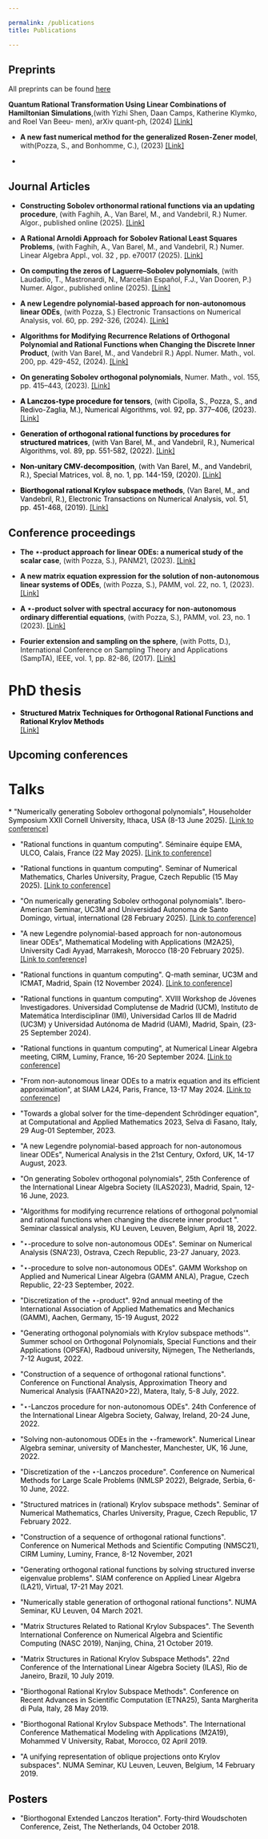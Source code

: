 ```yaml
---

permalink: /publications
title: Publications

---
```

## Preprints ##
All preprints can be found <a href="https://arxiv.org/search/?query=niel+van+buggenhout&searchtype=all" target="_blank" rel="noopener noreferrer">here</a>


**Quantum Rational Transformation Using Linear Combinations of Hamiltonian Simulations**,(with Yizhi Shen, Daan Camps, Katherine Klymko, and Roel Van Beeu-
men), arXiv quant-ph, (2024) <a href="https://arxiv.org/abs/2408.07742" target="_blank" rel="noopener noreferrer">[Link]</a> 


* **A new fast numerical method for the generalized Rosen-Zener model**, with(Pozza, S., and Bonhomme, C.), (2023) <a href="https://arxiv.org/abs/2311.04144" target="_blank" rel="noopener noreferrer">[Link]</a> 

* 



## Journal Articles ##
* **Constructing Sobolev orthonormal rational functions via an updating procedure**, (with Faghih, A., Van Barel, M., and Vandebril, R.) Numer. Algor., published online (2025). <a href="https://doi.org/10.1007/s11075-025-02149-y" target="_blank" rel="noopener noreferrer">[Link]</a>


* **A Rational Arnoldi Approach for Sobolev Rational Least Squares Problems**, (with Faghih, A., Van Barel, M., and Vandebril, R.) Numer. Linear Algebra Appl., vol. 32 , pp. e70017 (2025). <a href="https://doi.org/10.1002/nla.70017" target="_blank" rel="noopener noreferrer">[Link]</a>


* **On computing the zeros of Laguerre–Sobolev polynomials**, (with Laudadio, T., Mastronardi, N., Marcellán Español, F.J., Van Dooren, P.) Numer. Algor., published online (2025). <a href="https://doi.org/10.1007/s11075-025-02021-z" target="_blank" rel="noopener noreferrer">[Link]</a>

* **A new Legendre polynomial-based approach for non-autonomous linear ODEs**, (with Pozza, S.) Electronic Transactions on Numerical Analysis, vol. 60, pp. 292-326, (2024). <a href="https://doi.org/10.1553/etna_vol60s292" target="_blank" rel="noopener noreferrer">[Link]</a>

* **Algorithms for Modifying Recurrence Relations of Orthogonal Polynomial and Rational Functions when Changing the Discrete Inner Product**, (with Van Barel, M., and Vandebril R.) Appl. Numer. Math., vol. 200, pp. 429-452, (2024). <a href="https://doi.org/10.1016/j.apnum.2023.07.009" target="_blank" rel="noopener noreferrer">[Link]</a>

* **On generating Sobolev orthogonal polynomials**, Numer. Math., vol. 155, pp. 415–443, (2023). <a href="https://doi.org/10.1007/s00211-023-01379-3" target="_blank" rel="noopener noreferrer">[Link]</a>


* <span style="color:black">**A Lanczos-type procedure for tensors**, (with Cipolla, S., Pozza, S., and Redivo-Zaglia, M.), Numerical Algorithms, vol. 92, pp. 377–406, (2023).</span>
<a href="https://doi.org/10.1007/s11075-022-01351-6" target="_blank" rel="noopener noreferrer">[Link]</a>

* <span style="color:black">**Generation of orthogonal rational functions by procedures for structured matrices**, (with Van Barel, M., and Vandebril, R.), Numerical Algorithms, vol. 89, pp. 551-582, (2022). </span> <a href="https://doi.org/10.1007/s11075-021-01125-6" target="_blank" rel="noopener noreferrer">[Link]</a>


*  <span style="color:black">**Non-unitary CMV-decomposition**, (with Van Barel, M., and Vandebril, R.), Special Matrices, vol. 8, no. 1, pp. 144-159, (2020). </span> <a href="https://doi.org/10.1515/spma-2020-0107" target="_blank" rel="noopener noreferrer">[Link]</a>

    
*  <span style="color:black">**Biorthogonal rational Krylov subspace methods**, (Van Barel, M., and Vandebril, R.), Electronic Transactions on Numerical Analysis, vol. 51, pp. 451-468, (2019). </span> <a href="https://doi.org/10.1553/etna_vol51s451" target="_blank" rel="noopener noreferrer">[Link]</a>

## Conference proceedings ##
* **The $\star$-product approach for linear ODEs: a numerical study of the scalar case**, (with Pozza, S.), PANM21, (2023). <a href="https://doi.org/10.21136/panm.2022.17" target="_blank" rel="noopener noreferrer">[Link]</a>

* **A new matrix equation expression for the solution of non-autonomous linear systems of ODEs**, (with Pozza, S.), PAMM, vol. 22, no. 1, (2023). <a href="https://doi.org/10.1002/pamm.202200117" target="_blank" rel="noopener noreferrer">[Link]</a>

* **A $\star$-product solver with spectral accuracy for non-autonomous ordinary differential equations**, (with Pozza, S.), PAMM, vol. 23, no. 1 (2023). <a href="https://doi.org/10.1002/pamm.202200050" target="_blank" rel="noopener noreferrer">[Link]</a>

* **Fourier extension and sampling on the sphere**, (with Potts, D.), International Conference on Sampling Theory and Applications (SampTA), IEEE, vol. 1, pp. 82-86, (2017). <a href="https://doi.org/10.1109/SAMPTA.2017.8024365" target="_blank" rel="noopener noreferrer">[Link]</a>
    
# PhD thesis #
* <span style="color:black">**Structured Matrix Techniques for Orthogonal Rational Functions and Rational Krylov Methods**</span>  
    <a href ="/assets/pdf/thesis.pdf" attributes-list download >[Link]</a>  
## Upcoming conferences ##






    
# Talks #
<span style="color:black">
* "Numerically generating Sobolev orthogonal polynomials", Householder Symposium XXII Cornell University, Ithaca, USA (8-13 June 2025). <a href="https://householder-symposium.github.io/abstracts/paper108.html" target="_blank" rel="noopener noreferrer">[Link to conference]</a>


* "Rational functions in quantum computing". Séminaire équipe EMA, ULCO, Calais, France (22 May 2025). <a href="https://lmpa.univ-littoral.fr/index.php?page_id=11" target="_blank" rel="noopener noreferrer">[Link to conference]</a>

* "Rational functions in quantum computing". Seminar of Numerical Mathematics, Charles University, Prague, Czech Republic (15 May 2025). <a href="https://seminar-nm.karlin.mff.cuni.cz/" target="_blank" rel="noopener noreferrer">[Link to conference]</a>

* "On numerically generating Sobolev orthogonal polynomials". Ibero-American Seminar, UC3M and Universidad Autonoma de Santo Domingo, virtual, international (28 February 2025). <a href="https://sites.google.com/view/seminario-gamma/" target="_blank" rel="noopener noreferrer">[Link to conference]</a> 

* "A new Legendre polynomial-based approach for non-autonomous linear ODEs", Mathematical Modeling with Applications (M2A25), University Cadi Ayyad, Marrakesh, Morocco (18-20 February 2025). <a href="https://www.m2a25-conference.ma/" target="_blank" rel="noopener noreferrer">[Link to conference]</a> 

* "Rational functions in quantum computing". Q-math seminar, UC3M and ICMAT, Madrid, Spain (12 November 2024). <a href="http://www.q-math.es/" target="_blank" rel="noopener noreferrer">[Link to conference]</a> 

* "Rational functions in quantum computing". XVIII Workshop de Jóvenes Investigadores. Universidad Complutense de Madrid (UCM), Instituto de Matemática Interdisciplinar (IMI), Universidad Carlos III de Madrid (UC3M) y Universidad Autónoma de Madrid (UAM), Madrid,
Spain, (23-25 September 2024).


* "Rational functions in quantum computing", at Numerical Linear Algebra meeting, CIRM, Luminy, France, 16-20 September 2024. <a href="https://conferences.cirm-math.fr/3064.html" target="_blank" rel="noopener noreferrer">[Link to conference]</a>

* "From non-autonomous linear ODEs to a matrix equation and its efficient approximation", at SIAM LA24, Paris, France, 13-17 May 2024. <a href="https://www.siam.org/conferences/cm/conference/la24" target="_blank" rel="noopener noreferrer">[Link to conference]</a>

* "Towards a global solver for the time-dependent Schrödinger equation", at Computational and Applied Mathematics 2023, Selva di Fasano, Italy, 29 Aug-01 September, 2023.

* "A new Legendre polynomial-based approach for non-autonomous linear ODEs", Numerical Analysis in the 21st Century, Oxford, UK, 14-17 August, 2023.

* "On generating Sobolev orthogonal polynomials", 25th Conference of the International Linear Algebra Society (ILAS2023), Madrid, Spain, 12-16 June, 2023.

* "Algorithms for modifying recurrence relations of orthogonal polynomial and rational functions when changing the discrete inner product ". Seminar classical analysis, KU Leuven, Leuven, Belgium, April 18, 2022.

* "$\star$-procedure to solve non-autonomous ODEs". Seminar on Numerical Analysis (SNA'23), Ostrava, Czech Republic, 23-27 January, 2023.

* "$\star$-procedure to solve non-autonomous ODEs". GAMM Workshop on Applied and Numerical Linear Algebra (GAMM ANLA), Prague, Czech Republic, 22-23 September, 2022.

* "Discretization of the $\star$-product". 92nd annual meeting of the International Association of Applied Mathematics and Mechanics (GAMM), Aachen, Germany, 15-19 August, 2022

* "Generating orthogonal polynomials with Krylov subspace methods'". Summer school on Orthogonal Polynomials, Special Functions and their Applications (OPSFA), Radboud university, Nijmegen, The Netherlands, 7-12 August, 2022.

* "Construction of a sequence of orthogonal rational functions". Conference on Functional Analysis, Approximation Theory and Numerical Analysis (FAATNA20>22), Matera, Italy, 5-8 July, 2022.

* "$\star$-Lanczos procedure for non-autonomous ODEs". 24th Conference of the International Linear Algebra Society, Galway, Ireland, 20-24 June, 2022.

* "Solving non-autonomous ODEs  in the $\star$-framework". Numerical Linear Algebra seminar, university of Manchester, Manchester, UK, 16 June, 2022.

* "Discretization of the $\star$-Lanczos procedure". Conference on Numerical Methods for Large Scale Problems (NMLSP 2022), Belgrade, Serbia, 6-10 June, 2022.

* "Structured matrices in (rational) Krylov subspace methods". Seminar of Numerical Mathematics, Charles University, Prague, Czech Republic, 17 February 2022.

* "Construction of a sequence of orthogonal rational functions". Conference on Numerical Methods and Scientific Computing (NMSC21), CIRM Luminy, Luminy, France, 8-12 November, 2021

* "Generating orthogonal rational functions by solving structured inverse eigenvalue problems". SIAM conference on Applied Linear Algebra (LA21), Virtual, 17-21 May 2021.

* "Numerically stable generation of orthogonal rational functions". NUMA Seminar, KU Leuven, 04 March 2021.

* "Matrix Structures Related to Rational Krylov Subspaces". The Seventh International Conference on Numerical Algebra and Scientific Computing (NASC 2019), Nanjing, China, 21 October 2019. 

* "Matrix Structures in Rational Krylov Subspace Methods". 22nd Conference of the International Linear Algebra Society (ILAS), Rio de Janeiro, Brazil, 10 July 2019.

* "Biorthogonal Rational Krylov Subspace Methods". Conference on Recent Advances in Scientific Computation (ETNA25), Santa Margherita di Pula, Italy, 28 May 2019.

* "Biorthogonal Rational Krylov Subspace Methods". The International Conference Mathematical Modeling with Applications (M2A19), Mohammed V University, Rabat, Morocco, 02 April 2019.
    
* "A unifying representation of oblique projections onto Krylov subspaces". NUMA Seminar, KU Leuven, Leuven, Belgium, 14 February 2019.

## Posters ##
* "Biorthogonal Extended Lanczos Iteration". Forty-third Woudschoten Conference, Zeist, The Netherlands, 04 October 2018.
</span>
